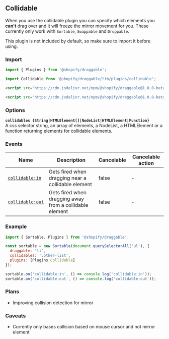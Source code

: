 ## Collidable

When you use the collidable plugin you can specify which elements you **can't** drag over and it will freeze
the mirror movement for you. These currently only work with `Sortable`, `Swappable` and `Droppable`.

This plugin is not included by default, so make sure to import it before using.

### Import

```js
import { Plugins } from '@shopify/draggable';
```

```js
import Collidable from '@shopify/draggable/lib/plugins/collidable';
```

```html
<script src="https://cdn.jsdelivr.net/npm/@shopify/draggable@1.0.0-beta.11/lib/plugins.js"></script>
```

```html
<script src="https://cdn.jsdelivr.net/npm/@shopify/draggable@1.0.0-beta.11/lib/plugins/collidable.js"></script>
```

### Options

**`collidables {String|HTMLElement[]|NodeList|HTMLElement|Function}`**  
A css selector string, an array of elements, a NodeList, a HTMLElement or a function returning elements for collidable elements.

### Events

| Name                              | Description                                             | Cancelable | Cancelable action |
| --------------------------------- | ------------------------------------------------------- | ---------- | ----------------- |
| [`collidable:in`][collidablein]   | Gets fired when dragging near a collidable element      | false      | -                 |
| [`collidable:out`][collidableout] | Gets fired when dragging away from a collidable element | false      | -                 |

[collidablein]: CollidableEvent#collidableinevent
[collidableout]: CollidableEvent#collidableoutevent

### Example

```js
import { Sortable, Plugins } from '@shopify/draggable';

const sortable = new Sortable(document.querySelectorAll('ul'), {
  draggable: 'li',
  collidables: '.other-list',
  plugins: [Plugins.Collidable]
});

sortable.on('collidable:in', () => console.log('collidable:in'));
sortable.on('collidable:out', () => console.log('collidable:out'));
```

### Plans

- Improving collision detection for mirror

### Caveats

- Currently only bases collision based on mouse cursor and not mirror element
